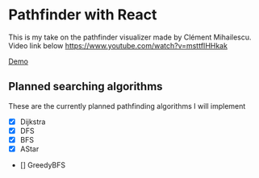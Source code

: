 # Pathfinder with React

This is my take on the pathfinder visualizer  made by Clément Mihailescu. Video link below <https://www.youtube.com/watch?v=msttfIHHkak>

[Demo](http://DonnumS.github.io/pathfinder)

## Planned searching algorithms

These are the currently planned pathfinding algorithms I will implement

- [x] Dijkstra
- [x] DFS
- [x] BFS
- [x] AStar
- [] GreedyBFS
